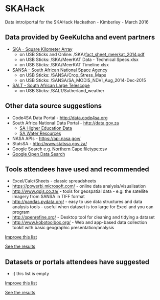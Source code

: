 # SKAHack
Data intro/portal for the SKAHack Hackathon - Kimberley - March 2016

## Data provided by GeeKulcha and event partners

- [SKA - Square Kilometer Array](http://www.ska.ac.za/)
  - on USB Sticks and Online: /SKA/[fact_sheet_meerkat_2014.pdf](http://www.ska.ac.za/download/fact_sheet_meerkat_2014.pdf)
  - on USB Sticks: /SKA/MeerKAT Data - Technical Specs.xlsx
  - on USB Sticks: /SKA/MeerKAT Timeline.xlsx
- [SANSA - South African National Space Agency](http://www.sansa.org.za/)
  - on USB Sticks: /SANSA/Crop_Stress_Maps
  - on USB Sticks: /SANSA/SA_MODIS_NDVI_Aug_2014-Dec-2015
- [SALT - South African Large Telescope](http://www.salt.ac.za/)
  - on USB Sticks: /SALT/Sutherland_weather

## Other data source suggestions

- Code4SA Data Portal - http://data.code4sa.org
- South Africa National Data Portal - http://data.gov.za
  - [SA Higher Education Data](http://chet.org.za/data/sahe-open-data)
  - [SA Water Resources](http://opendataportal.cloudapp.net/dataset/environmental-sustainability-and-resilience)
- NASA APIs - https://api.nasa.gov/
- StatsSA - http://www.statssa.gov.za/
- Google Search e.g. [Northern Cape filetype:csv](https://www.google.co.za/webhp?sourceid=chrome-instant&ion=1&espv=2&ie=UTF-8#q=northern%20cape%20filetype%3Acsv)
- [Google Open Data Search](http://www.google.co.za/publicdata/explore?ds=z2m2be8qd7khci_&ctype=l&met_y=college#!ctype=l&strail=false&bcs=d&nselm=h&met_y=fet&scale_y=lin&ind_y=false&rdim=province&idim=province:Eastern+Cape:Foreign:Free+State:Gauteng:Limpopo:KwaZulu-Natal:Mpumalanga:North+West:Northern+Cape:Western+Cape&ifdim=province&hl=en_US&dl=en_US&ind=false)

## Tools attendees have used and recommended

- Excel/Calc/Sheets - classic spreadsheets
- https://powerbi.microsoft.com/ - online data analysis/visualisation
- http://www.qgis.co.za/ - tools for geospatial data - e.g. the satellite imagery from SANSA in TIFF format
- http://pandas.pydata.org/ - easy to use data structures and data analysis tools - useful when dataset is too large for Excel and you can program
- http://openrefine.org/ - Desktop tool for cleaning and tidying a dataset
- http://www.kobotoolbox.org/ - Web and app-based data collection tookit with basic geographic presentation/analysis

[Improve this list](http://goo.gl/forms/G79sDoBhrL)

[See the results](https://docs.google.com/spreadsheets/d/10ppyt2gusvgzWO5h6ImkbGdLOsKkECYY1lzJ5Dp0hks/edit?usp=sharing)

## Datasets or portals attendees have suggested

- :( this list is empty

[Improve this list](http://goo.gl/forms/NhwniDg5Eo)

[See the results](https://docs.google.com/spreadsheets/d/1Qn5kR5wIhyfUVS6I3FNh5jaPz1KGuvJTNq4ZF3G4zas/edit?usp=sharing)
